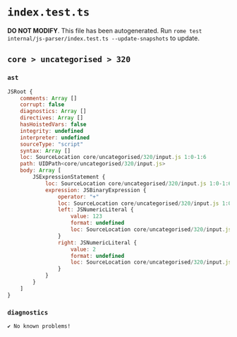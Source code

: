 # `index.test.ts`

**DO NOT MODIFY**. This file has been autogenerated. Run `rome test internal/js-parser/index.test.ts --update-snapshots` to update.

## `core > uncategorised > 320`

### `ast`

```javascript
JSRoot {
	comments: Array []
	corrupt: false
	diagnostics: Array []
	directives: Array []
	hasHoistedVars: false
	integrity: undefined
	interpreter: undefined
	sourceType: "script"
	syntax: Array []
	loc: SourceLocation core/uncategorised/320/input.js 1:0-1:6
	path: UIDPath<core/uncategorised/320/input.js>
	body: Array [
		JSExpressionStatement {
			loc: SourceLocation core/uncategorised/320/input.js 1:0-1:6
			expression: JSBinaryExpression {
				operator: "+"
				loc: SourceLocation core/uncategorised/320/input.js 1:0-1:6
				left: JSNumericLiteral {
					value: 123
					format: undefined
					loc: SourceLocation core/uncategorised/320/input.js 1:0-1:4
				}
				right: JSNumericLiteral {
					value: 2
					format: undefined
					loc: SourceLocation core/uncategorised/320/input.js 1:5-1:6
				}
			}
		}
	]
}
```

### `diagnostics`

```
✔ No known problems!

```
